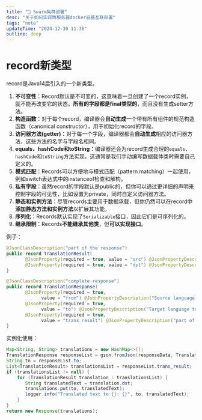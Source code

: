 ```yaml
---
title: "🎥 Swarm集群部署"
desc: "关于如何实现跨服务器docker容器互联部署"
tags: "note"
updateTime: "2024-12-30 11:36"
outline: deep
---
```


# record新类型

record是Java14后引入的一个新类型。

1. **不可变性**：Record默认是不可变的，这意味着一旦创建了一个record实例，就不能再改变它的状态。**所有的字段都是final类型的**，而且没有生成setter方法。
2. **构造函数**：对于每个record，编译器会**自动生成**一个带有所有组件的规范构造函数（canonical constructor），用于初始化record的字段。
3. **访问器方法(getter)**：对于每一个字段，编译器都会**自动生成**相应的访问器方法，这些方法的名字与字段名相同。
4. **equals、hashCode和toString**：编译器还会为record生成合理的`equals`、`hashCode`和`toString`方法实现，这通常是我们手动编写数据载体类时需要自己定义的。
5. **模式匹配**：Records可以方便地与模式匹配（pattern matching）一起使用，例如switch表达式中的instanceof检查和解构。
6. **私有字段**：虽然record的字段默认是public的，但你可以通过更详细的声明来控制字段的可见性，比如设置为private，同时自定义访问器方法。
7. **静态和实例方法**：尽管records主要用于数据承载，但你仍然可以在record中**添加静态方法和实例方法**以扩展其功能。
8. **序列化**：Records默认实现了`Serializable`接口，因此它们是可序列化的。
9. **继承限制**：Records**不能继承其他类**，但**可以实现接口**。

例子：

```java
@JsonClassDescription("part of the response")
public record TranslationResult(
       @JsonProperty(required = true, value = "src") @JsonPropertyDescription("Original Content") String src,
       @JsonProperty(required = true, value = "dst") @JsonPropertyDescription("Final Result") String dst) {
}

@JsonClassDescription("complete response")
public record TranslationResponse(
       @JsonProperty(required = true,
             value = "from") @JsonPropertyDescription("Source language that needs to be translated") String from,
       @JsonProperty(required = true,
             value = "to") @JsonPropertyDescription("Target language to translate into") String to,
       @JsonProperty(required = true,
             value = "trans_result") @JsonPropertyDescription("part of the response") List<TranslationResult> trans_result) {
}
```

实例化使用：

```java
Map<String, String> translations = new HashMap<>();
TranslationResponse responseList = gson.fromJson(responseData, TranslationResponse.class);
String to = responseList.to;
List<TranslationResult> translationsList = responseList.trans_result;
if (translationsList != null) {
    for (TranslationResult translation : translationsList) {
       String translatedText = translation.dst;
       translations.put(to, translatedText);
       logger.info("Translated text to {}: {}", to, translatedText);
    }
}
return new Response(translations);
```



